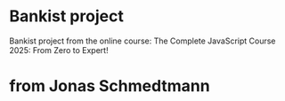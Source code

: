 # Bankist project

Bankist project from the online course: The Complete JavaScript Course 2025: From Zero to Expert!

# from Jonas Schmedtmann
